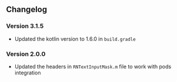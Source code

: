 ## Changelog

### Version 3.1.5

* Updated the kotlin version to 1.6.0 in `build.gradle`

### Version 2.0.0

* Updated the headers in `RNTextInputMask.m` file to work with pods integration
